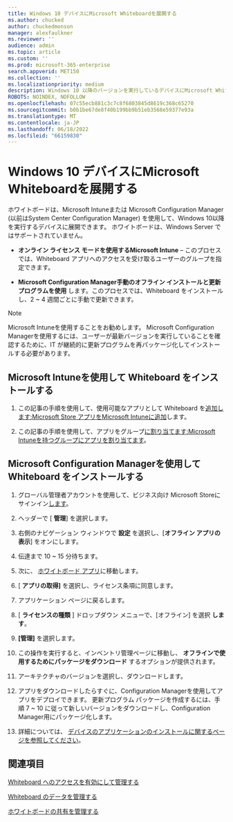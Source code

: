 ```yaml
---
title: Windows 10 デバイスにMicrosoft Whiteboardを展開する
ms.author: chucked
author: chuckedmonson
manager: alexfaulkner
ms.reviewer: ''
audience: admin
ms.topic: article
ms.custom: ''
ms.prod: microsoft-365-enterprise
search.appverid: MET150
ms.collection: ''
ms.localizationpriority: medium
description: Windows 10 以降のバージョンを実行しているデバイスにMicrosoft Whiteboardを展開する方法について説明します。
ROBOTS: NOINDEX, NOFOLLOW
ms.openlocfilehash: 07c55ecb881c3c7c8f6803845d8619c368c65270
ms.sourcegitcommit: b0b1be67de8f40b199bb9b51eb3568e59377e93a
ms.translationtype: MT
ms.contentlocale: ja-JP
ms.lasthandoff: 06/18/2022
ms.locfileid: "66159830"
---
```

# <a name="deploy-microsoft-whiteboard-on-windows-10-devices"></a>Windows 10 デバイスにMicrosoft Whiteboardを展開する

ホワイトボードは、Microsoft Intuneまたは Microsoft Configuration Manager (以前はSystem Center Configuration Manager) を使用して、Windows 10以降を実行するデバイスに展開できます。 ホワイトボードは、Windows Server ではサポートされていません。

- **オンライン ライセンス モードを使用するMicrosoft Intune** – このプロセスでは、Whiteboard アプリへのアクセスを受け取るユーザーのグループを指定できます。

- **Microsoft Configuration Manager手動のオフライン インストールと更新プログラムを使用** します。このプロセスでは、Whiteboard をインストールし、2 ~ 4 週間ごとに手動で更新できます。

>[!NOTE]
> Microsoft Intuneを使用することをお勧めします。 Microsoft Configuration Managerを使用するには、ユーザーが最新バージョンを実行していることを確認するために、IT が継続的に更新プログラムを再パッケージ化してインストールする必要があります。

## <a name="install-whiteboard-using-microsoft-intune"></a>Microsoft Intuneを使用して Whiteboard をインストールする

1. この記事の手順を使用して、使用可能なアプリとして Whiteboard を[追加します:Microsoft Store アプリをMicrosoft Intuneに追加](/mem/intune/apps/store-apps-windows)します。

2. この記事の手順を使用して、アプリをグループ[に割り当てます:Microsoft Intuneを持つグループにアプリを割り当てます](/mem/intune/apps/apps-deploy)。

## <a name="install-whiteboard-using-microsoft-configuration-manager"></a>Microsoft Configuration Managerを使用して Whiteboard をインストールする

1. グローバル管理者アカウントを使用して、ビジネス向け Microsoft Storeにサインイン[します](https://businessstore.microsoft.com)。

2. ヘッダーで [ **管理**] を選択します。

3. 右側のナビゲーション ウィンドウで **設定** を選択し、[**オフライン アプリの表示**] をオンにします。

4. 伝達まで 10 ~ 15 分待ちます。

5. 次に、 [ホワイトボード アプリ](https://businessstore.microsoft.com/store/details/microsoft-whiteboard/9mspc6mp8fm4)に移動します。

6. [ **アプリの取得]** を選択し、ライセンス条項に同意します。

7. アプリケーション ページに戻るします。

8. [ **ライセンスの種類** ] ドロップダウン メニューで、[オフライン] を選択 **します**。

9. **[管理]** を選択します。

10. この操作を実行すると、インベントリ管理ページに移動し、 **オフラインで使用するためにパッケージをダウンロード** するオプションが提供されます。

11. アーキテクチャのバージョンを選択し、ダウンロードします。

12. アプリをダウンロードしたらすぐに、Configuration Managerを使用してアプリをデプロイできます。 更新プログラム パッケージを作成するには、手順 7 ~ 10 に従って新しいバージョンをダウンロードし、Configuration Manager用にパッケージ化します。

13. 詳細については、 [デバイスのアプリケーションのインストールに関するページを参照してください](/mem/configmgr/apps/deploy-use/install-app-for-device)。

## <a name="see-also"></a>関連項目

[Whiteboard へのアクセスを有効にして管理する](enable-whiteboard-access-organizations.md)

[Whiteboard のデータを管理する](manage-data-organizations.md)

[ホワイトボードの共有を管理する](manage-sharing-organizations.md)

